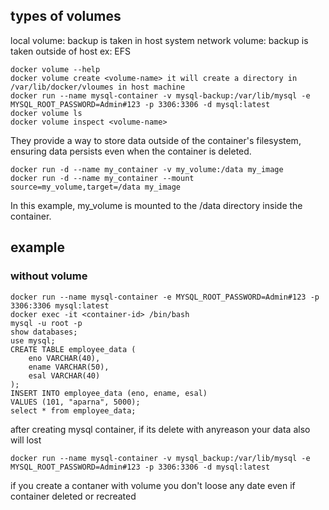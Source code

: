 ## types of volumes
local volume:   backup is taken in host system
network volume:   backup is taken outside of host ex: EFS
```
docker volume --help
docker volume create <volume-name> it will create a directory in /var/lib/docker/vloumes in host machine
docker run --name mysql-container -v mysql-backup:/var/lib/mysql -e MYSQL_ROOT_PASSWORD=Admin#123 -p 3306:3306 -d mysql:latest
docker volume ls
docker volume inspect <volume-name>

```
They provide a way to store data outside of the container's filesystem, ensuring data persists even when the container is deleted.
```
docker run -d --name my_container -v my_volume:/data my_image
docker run -d --name my_container --mount source=my_volume,target=/data my_image

```
In this example, my_volume is mounted to the /data directory inside the container.

## example
### without volume
```
docker run --name mysql-container -e MYSQL_ROOT_PASSWORD=Admin#123 -p 3306:3306 mysql:latest
docker exec -it <container-id> /bin/bash
mysql -u root -p
show databases;
use mysql;
CREATE TABLE employee_data (
    eno VARCHAR(40),
    ename VARCHAR(50),
    esal VARCHAR(40)
);
INSERT INTO employee_data (eno, ename, esal)
VALUES (101, "aparna", 5000);
select * from employee_data;
```
after creating mysql container, if its delete with anyreason your data also will lost

```
docker run --name mysql-container -v mysql_backup:/var/lib/mysql -e MYSQL_ROOT_PASSWORD=Admin#123 -p 3306:3306 -d mysql:latest
```
if you create a contaner with volume you don't loose any date even if container deleted or recreated

